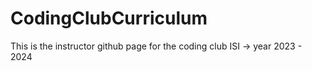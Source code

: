 # CodingClubCurriculum
This is the instructor github page for the coding club ISI -> year 2023 - 2024
